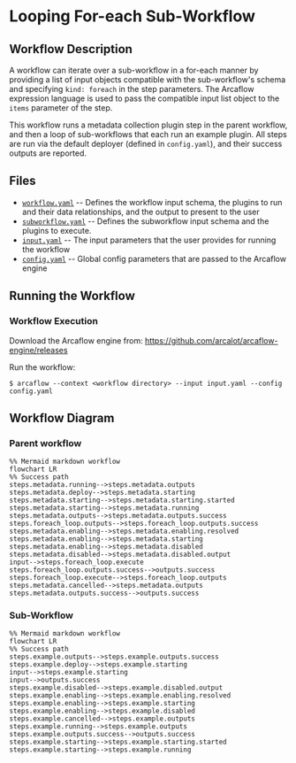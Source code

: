 # Looping For-each Sub-Workflow

## Workflow Description

A workflow can iterate over a sub-workflow in a for-each manner by providing a list of input objects compatible with the sub-workflow's schema and specifying `kind: foreach` in the step parameters. The Arcaflow expression language is used to pass the compatible input list object to the `items` parameter of the step.

This workflow runs a metadata collection plugin step in the parent workflow, and then a loop of sub-workflows that each run an example plugin. All steps are run via the default deployer (defined in `config.yaml`), and their success outputs are reported.

## Files

- [`workflow.yaml`](workflow.yaml) -- Defines the workflow input schema, the plugins to run
  and their data relationships, and the output to present to the user
- [`subworkflow.yaml`](subworkflow.yaml) -- Defines the subworkflow input schema and the plugins to execute.
- [`input.yaml`](input.yaml) -- The input parameters that the user provides for running
  the workflow
- [`config.yaml`](config.yaml) -- Global config parameters that are passed to the Arcaflow
  engine
                     
## Running the Workflow

### Workflow Execution

Download the Arcaflow engine from: https://github.com/arcalot/arcaflow-engine/releases
 
Run the workflow:
```
$ arcaflow --context <workflow directory> --input input.yaml --config config.yaml
```

## Workflow Diagram

### Parent workflow

```mermaid
%% Mermaid markdown workflow
flowchart LR
%% Success path
steps.metadata.running-->steps.metadata.outputs
steps.metadata.deploy-->steps.metadata.starting
steps.metadata.starting-->steps.metadata.starting.started
steps.metadata.starting-->steps.metadata.running
steps.metadata.outputs-->steps.metadata.outputs.success
steps.foreach_loop.outputs-->steps.foreach_loop.outputs.success
steps.metadata.enabling-->steps.metadata.enabling.resolved
steps.metadata.enabling-->steps.metadata.starting
steps.metadata.enabling-->steps.metadata.disabled
steps.metadata.disabled-->steps.metadata.disabled.output
input-->steps.foreach_loop.execute
steps.foreach_loop.outputs.success-->outputs.success
steps.foreach_loop.execute-->steps.foreach_loop.outputs
steps.metadata.cancelled-->steps.metadata.outputs
steps.metadata.outputs.success-->outputs.success
```

### Sub-Workflow

```mermaid
%% Mermaid markdown workflow
flowchart LR
%% Success path
steps.example.outputs-->steps.example.outputs.success
steps.example.deploy-->steps.example.starting
input-->steps.example.starting
input-->outputs.success
steps.example.disabled-->steps.example.disabled.output
steps.example.enabling-->steps.example.enabling.resolved
steps.example.enabling-->steps.example.starting
steps.example.enabling-->steps.example.disabled
steps.example.cancelled-->steps.example.outputs
steps.example.running-->steps.example.outputs
steps.example.outputs.success-->outputs.success
steps.example.starting-->steps.example.starting.started
steps.example.starting-->steps.example.running
```